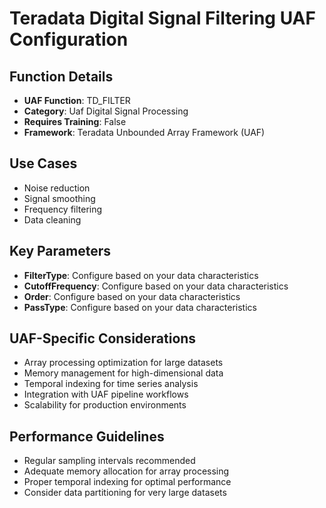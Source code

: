 # Teradata Digital Signal Filtering UAF Configuration

## Function Details
- **UAF Function**: TD_FILTER
- **Category**: Uaf Digital Signal Processing
- **Requires Training**: False
- **Framework**: Teradata Unbounded Array Framework (UAF)

## Use Cases
- Noise reduction
- Signal smoothing
- Frequency filtering
- Data cleaning

## Key Parameters
- **FilterType**: Configure based on your data characteristics
- **CutoffFrequency**: Configure based on your data characteristics
- **Order**: Configure based on your data characteristics
- **PassType**: Configure based on your data characteristics

## UAF-Specific Considerations
- Array processing optimization for large datasets
- Memory management for high-dimensional data
- Temporal indexing for time series analysis
- Integration with UAF pipeline workflows
- Scalability for production environments

## Performance Guidelines
- Regular sampling intervals recommended
- Adequate memory allocation for array processing
- Proper temporal indexing for optimal performance
- Consider data partitioning for very large datasets
